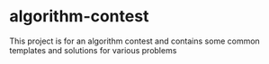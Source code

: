 # algorithm-contest
This project is for an algorithm contest and contains some common templates and solutions for various problems

